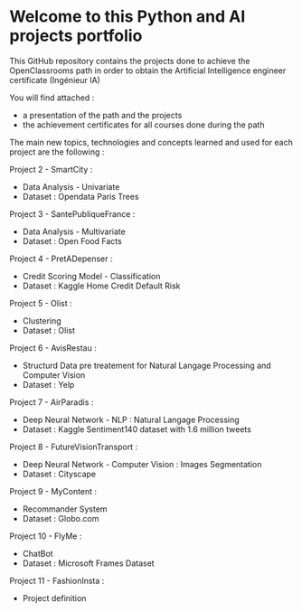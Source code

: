 # Welcome to this Python and AI projects portfolio

This GitHub repository contains the projects done to achieve the OpenClassrooms path in order to obtain the Artificial Intelligence engineer certificate (Ingénieur IA)

You will find attached :
- a presentation of the path and the projects
- the achievement certificates for all courses done during the path

The main new topics, technologies and concepts learned and used for each project are the following :

Project 2 - SmartCity :
- Data Analysis - Univariate
- Dataset : Opendata Paris Trees

Project 3 - SantePubliqueFrance :
- Data Analysis - Multivariate
- Dataset : Open Food Facts

Project 4 - PretADepenser :
- Credit Scoring Model - Classification
- Dataset : Kaggle Home Credit Default Risk

Project 5 - Olist :
- Clustering
- Dataset : Olist

Project 6 - AvisRestau :
- Structurd Data pre treatement for Natural Langage Processing and Computer Vision
- Dataset : Yelp

Project 7 - AirParadis :
- Deep Neural Network - NLP : Natural Langage Processing
- Dataset : Kaggle Sentiment140 dataset with 1.6 million tweets

Project 8 - FutureVisionTransport :
- Deep Neural Network - Computer Vision : Images Segmentation
- Dataset : Cityscape

Project 9 - MyContent :
- Recommander System
- Dataset : Globo.com

Project 10 - FlyMe :
- ChatBot
- Dataset : Microsoft Frames Dataset

Project 11 - FashionInsta :
- Project definition
